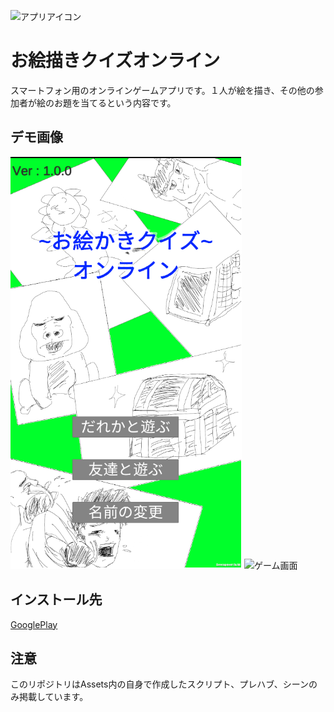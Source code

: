 ![アプリアイコン](お絵描きクイズアプリアイコン.png)
# お絵描きクイズオンライン
スマートフォン用のオンラインゲームアプリです。１人が絵を描き、その他の参加者が絵のお題を当てるという内容です。


## デモ画像
![タイトル画面](タイトル画面.png)  ![ゲーム画面](ゲーム画面.png)


## インストール先
[GooglePlay](https://play.google.com/store/apps/details?id=com.Shoi.OekakiQuiz)


## 注意
このリポジトリはAssets内の自身で作成したスクリプト、プレハブ、シーンのみ掲載しています。

